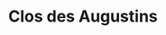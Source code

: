 ---
title: "Clos des Augustins"
url: /saint-mathieu-de-treviers/clos-des-augustins/
shop: alcool
---